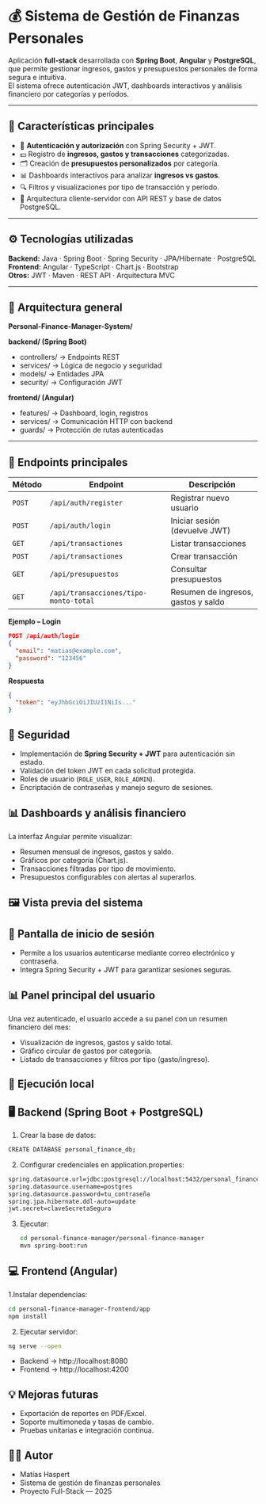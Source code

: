 # 💰 Sistema de Gestión de Finanzas Personales

Aplicación **full-stack** desarrollada con **Spring Boot**, **Angular** y **PostgreSQL**, que permite gestionar ingresos, gastos y presupuestos personales de forma segura e intuitiva.  
El sistema ofrece autenticación JWT, dashboards interactivos y análisis financiero por categorías y períodos.

---

## 🚀 Características principales

- 🔑 **Autenticación y autorización** con Spring Security + JWT.  
- 💵 Registro de **ingresos, gastos y transacciones** categorizadas.  
- 🗂️ Creación de **presupuestos personalizados** por categoría.  
- 📊 Dashboards interactivos para analizar **ingresos vs gastos**.  
- 🔍 Filtros y visualizaciones por tipo de transacción y período.  
- 🧩 Arquitectura cliente-servidor con API REST y base de datos PostgreSQL.

---

## ⚙️ Tecnologías utilizadas

**Backend:** Java · Spring Boot · Spring Security · JPA/Hibernate · PostgreSQL  
**Frontend:** Angular · TypeScript · Chart.js · Bootstrap  
**Otros:** JWT · Maven · REST API · Arquitectura MVC  

---

## 🧠 Arquitectura general

**Personal-Finance-Manager-System/**

**backend/ (Spring Boot)**
- controllers/ → Endpoints REST
- services/ → Lógica de negocio y seguridad
- models/ → Entidades JPA
- security/ → Configuración JWT
  
**frontend/ (Angular)**

- features/ → Dashboard, login, registros
- services/ → Comunicación HTTP con backend
- guards/ → Protección de rutas autenticadas

---

## 📡 Endpoints principales

| Método | Endpoint | Descripción |
|--------|-----------|--------------|
| `POST` | `/api/auth/register` | Registrar nuevo usuario |
| `POST` | `/api/auth/login` | Iniciar sesión (devuelve JWT) |
| `GET` | `/api/transactiones` | Listar transacciones |
| `POST` | `/api/transactiones` | Crear transacción |
| `GET` | `/api/presupuestos` | Consultar presupuestos |
| `GET` | `/api/transacciones/tipo-monto-total` | Resumen de ingresos, gastos y saldo |

**Ejemplo – Login**
```json
POST /api/auth/login
{
  "email": "matias@example.com",
  "password": "123456"
}
```

**Respuesta**
```json
{
  "token": "eyJhbGciOiJIUzI1NiIs..."
}
```
## 🔐 Seguridad

- Implementación de **Spring Security + JWT** para autenticación sin estado.  
- Validación del token JWT en cada solicitud protegida.  
- Roles de usuario (`ROLE_USER`, `ROLE_ADMIN`).  
- Encriptación de contraseñas y manejo seguro de sesiones.

## 📊 Dashboards y análisis financiero
La interfaz Angular permite visualizar:
- Resumen mensual de ingresos, gastos y saldo.
- Gráficos por categoría (Chart.js).
- Transacciones filtradas por tipo de movimiento.
- Presupuestos configurables con alertas al superarlos.

## 🖼️ Vista previa del sistema
## 🔐 Pantalla de inicio de sesión
- Permite a los usuarios autenticarse mediante correo electrónico y contraseña.
- Integra Spring Security + JWT para garantizar sesiones seguras.

## 📊 Panel principal del usuario
Una vez autenticado, el usuario accede a su panel con un resumen financiero del mes:
- Visualización de ingresos, gastos y saldo total.
- Gráfico circular de gastos por categoría.
- Listado de transacciones y filtros por tipo (gasto/ingreso).

## 🧩 Ejecución local
## 🖥️ Backend (Spring Boot + PostgreSQL)
1.  Crear la base de datos:
  ```bash
  CREATE DATABASE personal_finance_db;
  ```
2. Configurar credenciales en application.properties:
  ```bash
  spring.datasource.url=jdbc:postgresql://localhost:5432/personal_finance_db
  spring.datasource.username=postgres
  spring.datasource.password=tu_contraseña
  spring.jpa.hibernate.ddl-auto=update
  jwt.secret=claveSecretaSegura
  ```
3. Ejecutar:
   ```bash
   cd personal-finance-manager/personal-finance-manager
   mvn spring-boot:run
   ```
## 💻 Frontend (Angular)
1.Instalar dependencias:
```bash
cd personal-finance-manager-frontend/app
npm install
```
2. Ejecutar servidor:
```bash
ng serve --open
```
- Backend → http://localhost:8080
- Frontend → http://localhost:4200

## 💡 Mejoras futuras
- Exportación de reportes en PDF/Excel.
- Soporte multimoneda y tasas de cambio.
- Pruebas unitarias e integración continua.

## 👨‍💻 Autor
- Matías Haspert
- Sistema de gestión de finanzas personales
- Proyecto Full-Stack — 2025 



